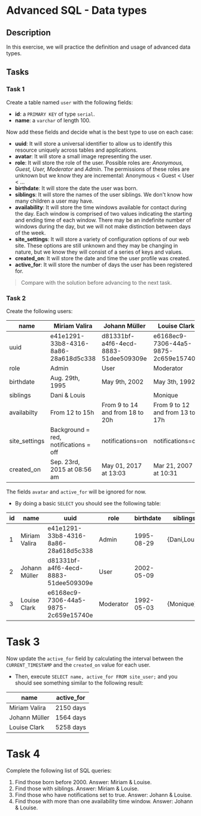 # Advanced SQL - Data types

## Description

In this exercise, we will practice the definition and usage of advanced data types.

##

## Tasks

###

### Task 1

Create a table named `user` with the following fields:

- **id**: a `PRIMARY KEY` of type `serial`.
- **name**: a `varchar` of length 100.

Now add these fields and decide what is the best type to use on each case:

- **uuid**: It will store a universal identifier to allow us to identify this resource uniquely across tables and applications.
- **avatar**: It will store a small image representing the user.
- **role**: It will store the role of the user. Possible roles are: *Anonymous, Guest, User, Moderator* and *Admin*. The permissions of these roles are unknown but we know they are incremental: Anonymous < Guest < User < ...
- **birthdate**: It will store the date the user was born.
- **siblings**: It will store the names of the user siblings. We don't know how many children a user may have.
- **availability**: It will store the time windows available for contact during the day. Each window is comprised of two values indicating the starting and ending time of each window. There may be an indefinite number of windows during the day, but we will not make distinction between days of the week.
- **site_settings**: It will store a variety of configuration options of our web site. These options are still unknown and they may be changing in nature, but we know they will consist of a series of keys and values.
- **created_on**: It will store the date and time the user profile was created.
- **active_for**: It will store the number of days the user has been registered for.

> Compare with the solution before advancing to the next task.

###

### Task 2

Create the following users:

| name          | Miriam Valira                         | Johann Müller                         | Louise Clark                         |
|---------------|---------------------------------------|--------------------------------------|--------------------------------------|
| uuid          | e41e1291-33b8-4316-8a86-28a618d5c338  | d81331bf-a4f6-4ecd-8883-51dee509309e | e6168ec9-7306-44a5-9875-2c659e15740e |
| role          | Admin                                 | User                                 | Moderator                            |
| birthdate     | Aug. 29th, 1995                       | May 9th, 2002                        | May 3th, 1992                        |
| siblings      | Dani & Louis                          |                                      | Monique                              |
| availabilty   | From 12 to 15h                        | From 9 to 14 and from 18 to 20h      | From 9 to 12 and from 13 to 17h      |
| site_settings | Background = red, notifications = off | notifications=on                     | notifications=on                     |
| created_on    | Sep. 23rd, 2015 at 08:56 am           | May 01, 2017 at 13:03                | Mar 21, 2007 at 10:31                |

The fields `avatar` and `active_for` will be ignored for now.

- By doing a basic `SELECT` you should see the following table:

| id | name          | uuid                                 | role      | birthdate  | siblings     | availability                              | site_settings                                 | created_on        |
|----|---------------|--------------------------------------|-----------|------------|--------------|-------------------------------------------|-----------------------------------------------|-------------------|
| 1  | Miriam Valira | e41e1291-33b8-4316-8a86-28a618d5c338 | Admin     | 1995-08-29 | {Dani,Louis} | {{12:00:00,15:00:00}}                     | {"background": "red", "notifications": false} | 09/23/15 08:56 AM |
| 2  | Johann Müller  | d81331bf-a4f6-4ecd-8883-51dee509309e | User      | 2002-05-09 |              | {{09:00:00,14:00:00},{18:00:00,20:00:00}} | {"notifications": true}                       | 05/01/17 01:03 PM |
| 3  | Louise Clark  | e6168ec9-7306-44a5-9875-2c659e15740e | Moderator | 1992-05-03 | {Monique}    | {{09:00:00,12:00:00},{13:00:00,17:00:00}} | {"notifications": true}                       | 03/21/07 10:31 AM |

# Task 3

Now update the `active_for` field by calculating the interval between the `CURRENT_TIMESTAMP` and the `created_on` value for each user.

- Then, execute `SELECT name, active_for FROM site_user;` and you should see something similar to the following result:

| name          | active_for |
|---------------|------------|
| Miriam Valira | 2150 days  |
| Johann Müller | 1564 days  |
| Louise Clark  | 5258 days  |

# Task 4

Complete the following list of SQL queries:

1. Find those born before 2000. Answer: Miriam & Louise.
2. Find those with siblings. Answer: Miriam & Louise.
3. Find those who have notifications set to true. Answer: Johann & Louise.
4. Find those with more than one availability time window. Answer: Johann & Louise.
